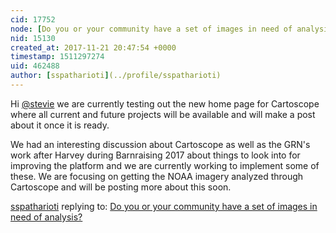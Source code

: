 ```yaml
---
cid: 17752
node: [Do you or your community have a set of images in need of analysis? ](../notes/sspatharioti/10-31-2017/do-you-or-your-community-have-a-set-of-images-in-need-of-analysis)
nid: 15130
created_at: 2017-11-21 20:47:54 +0000
timestamp: 1511297274
uid: 462488
author: [sspatharioti](../profile/sspatharioti)
---
```


Hi [@stevie](/profile/stevie) we are currently testing out the new home page for Cartoscope where all current and future projects will be available and will make a post about it once it is ready. 

We had an interesting discussion about Cartoscope as well as the GRN's work after Harvey during Barnraising 2017 about things to look into for improving the platform and we are currently working to implement some of these. We are focusing on getting the NOAA imagery analyzed through Cartoscope and will be posting more about this soon.

[sspatharioti](../profile/sspatharioti) replying to: [Do you or your community have a set of images in need of analysis? ](../notes/sspatharioti/10-31-2017/do-you-or-your-community-have-a-set-of-images-in-need-of-analysis)

